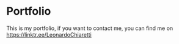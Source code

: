 # Portfolio
This is my portfolio, if you want to contact me, you can find me on https://linktr.ee/LeonardoChiaretti
